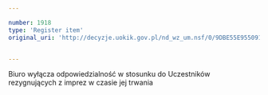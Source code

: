 ```yaml
---

number: 1918
type: 'Register item'
original_uri: 'http://decyzje.uokik.gov.pl/nd_wz_um.nsf/0/9DBE55E9550915F3C125771200444E37?OpenDocument'


---
```


Biuro wyłącza odpowiedzialność w stosunku do Uczestników rezygnujących z imprez w czasie jej trwania

